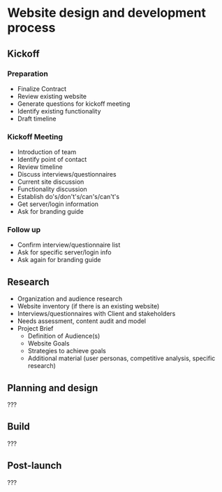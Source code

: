 # Website design and development process

## Kickoff

### Preparation

- Finalize Contract
- Review existing website
- Generate questions for kickoff meeting
- Identify existing functionality
- Draft timeline

### Kickoff Meeting

- Introduction of team
- Identify point of contact
- Review timeline
- Discuss interviews/questionnaires
- Current site discussion
- Functionality discussion
- Establish do's/don't's/can's/can't's
- Get server/login information
- Ask for branding guide

### Follow up
- Confirm interview/questionnaire list
- Ask for specific server/login info
- Ask again for branding guide

## Research
- Organization and audience research
- Website inventory (if there is an existing website)
- Interviews/questionnaires with Client and stakeholders
- Needs assessment, content audit and model
- Project Brief     
	- Definition of Audience(s)
	- Website Goals
	- Strategies to achieve goals
	- Additional material (user personas, competitive analysis, specific research)

## Planning and design
???
## Build
???
## Post-launch
???